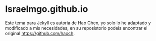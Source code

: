 Israelmgo.github.io
===================

Este tema para Jekyll es autoria de Hao Chen, yo solo lo he adaptado y modificado a mis necesidades, en su reposistorio podeis encontrar el original <https://github.com/haoch>.
